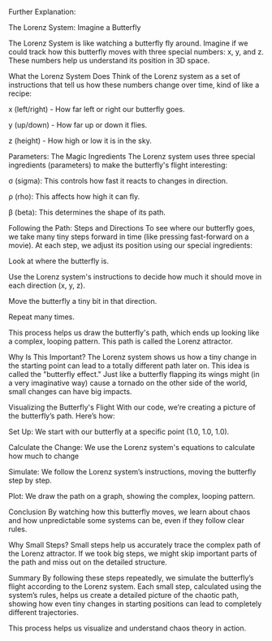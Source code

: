 Further Explanation:

The Lorenz System: Imagine a Butterfly

The Lorenz System is like watching a butterfly fly around. Imagine if we could track how this butterfly moves with three special numbers: x, y, and z. These numbers help us understand its position in 3D space.

What the Lorenz System Does
Think of the Lorenz system as a set of instructions that tell us how these numbers change over time, kind of like a recipe:

x (left/right) - How far left or right our butterfly goes.

y (up/down) - How far up or down it flies.

z (height) - How high or low it is in the sky.

Parameters: The Magic Ingredients
The Lorenz system uses three special ingredients (parameters) to make the butterfly's flight interesting:

σ (sigma): This controls how fast it reacts to changes in direction.

ρ (rho): This affects how high it can fly.

β (beta): This determines the shape of its path.

Following the Path: Steps and Directions
To see where our butterfly goes, we take many tiny steps forward in time (like pressing fast-forward on a movie). At each step, we adjust its position using our special ingredients:

Look at where the butterfly is.

Use the Lorenz system's instructions to decide how much it should move in each direction (x, y, z).

Move the butterfly a tiny bit in that direction.

Repeat many times.

This process helps us draw the butterfly's path, which ends up looking like a complex, looping pattern. This path is called the Lorenz attractor.

Why Is This Important?
The Lorenz system shows us how a tiny change in the starting point can lead to a totally different path later on. This idea is called the "butterfly effect." Just like a butterfly flapping its wings might (in a very imaginative way) cause a tornado on the other side of the world, small changes can have big impacts.

Visualizing the Butterfly's Flight
With our code, we’re creating a picture of the butterfly’s path. Here’s how:

Set Up: We start with our butterfly at a specific point (1.0, 1.0, 1.0).

Calculate the Change:
We use the Lorenz system's equations to calculate how much to change 

Simulate: We follow the Lorenz system’s instructions, moving the butterfly step by step. 

Plot: We draw the path on a graph, showing the complex, looping pattern.

Conclusion
By watching how this butterfly moves, we learn about chaos and how unpredictable some systems can be, even if they follow clear rules. 

Why Small Steps?
Small steps help us accurately trace the complex path of the Lorenz attractor. If we took big steps, we might skip important parts of the path and miss out on the detailed structure.

Summary
By following these steps repeatedly, we simulate the butterfly’s flight according to the Lorenz system. Each small step, calculated using the system’s rules, helps us create a detailed picture of the chaotic path, showing how even tiny changes in starting positions can lead to completely different trajectories.

This process helps us visualize and understand chaos theory in action.


